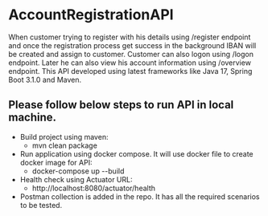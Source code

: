 # AccountRegistrationAPI

When customer trying to register with his details using /register endpoint and once the registration process get success in the background IBAN will be created and assign to customer. Customer can also  logon using /logon endpoint. Later he can also view his account information using /overview endpoint. 
This API developed using latest frameworks like Java 17, Spring Boot 3.1.0 and Maven.

## Please follow below steps to run API in local machine.
- Build project using maven:
  - mvn clean package
- Run application using docker compose. It will use docker file to create docker image for API:
  - docker-compose up --build
- Health check using Actuator URL:
  - http://localhost:8080/actuator/health
- Postman collection is added in the repo. It has all the required scenarios to be tested.
 
  



